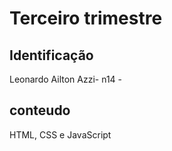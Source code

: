 # Terceiro trimestre

## Identificação
Leonardo Ailton Azzi- n14 - 

## conteudo
HTML, CSS e JavaScript
